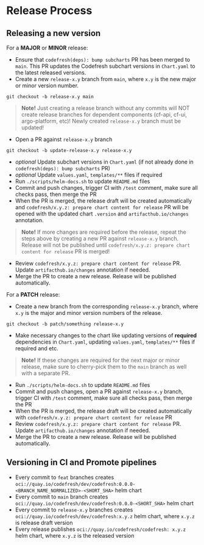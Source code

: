 # Release Process

## Releasing a new version

For a **MAJOR** or **MINOR** release:

- Ensure that `codefresh(deps): bump subcharts` PR has been merged to `main`. This PR updates the Codefresh subchart versions in `Chart.yaml` to the latest released versions.
- Create a new `release-x.y` branch from `main`, where `x.y` is the new major or minor version number.
```shell
git checkout -b release-x.y main
```
> **Note!** Just creating a release branch without any commits will NOT create release branches for dependent components (cf-api, cf-ui, argo-platform, etc)! Newly created `release-x.y` branch must be updated!
- Open a PR against `release-x.y` branch
```shell
git checkout -b update-release-x.y release-x.y
```
- *optional* Update subchart versions in `Chart.yaml` (if not already done in `codefresh(deps): bump subcharts` PR)
- *optional* Update `values.yaml`, `templates/**` files if required
- Run `./scripts/helm-docs.sh` to update `README.md` files
- Commit and push changes, trigger CI with `/test` comment, make sure all checks pass, then merge the PR
- When the PR is merged, the release draft will be created automatically and `codefresh/x.y.z: prepare chart content for release` PR will be opened with the updated chart `.version` and `artifacthub.io/changes` annotation.
> **Note!** If more changes are required before the release, repeat the steps above by creating a new PR against `release-x.y` branch. Release will not be published until `codefresh/x.y.z: prepare chart content for release` PR is merged!
- Review `codefresh/x.y.z: prepare chart content for release` PR. Update `artifacthub.io/changes` annotation if needed.
- Merge the PR to create a new release. Release will be published automatically.

For a **PATCH** release:

- Create a new branch from the corresponding `release-x.y` branch, where `x.y` is the major and minor version numbers of the release.
```shell
git checkout -b patch/something release-x.y
```
- Make necessary changes to the chart like updating versions of **required** dependencies in `Chart.yaml`, updating `values.yaml`, `templates/**` files if required and etc.
> **Note!** If these changes are required for the next major or minor release, make sure to cherry-pick them to the `main` branch as well with a separate PR.
- Run `./scripts/helm-docs.sh` to update `README.md` files
- Commit and push changes, open a PR against `release-x.y` branch, trigger CI with `/test` comment, make sure all checks pass, then merge the PR
- When the PR is merged, the release draft will be created automatically with `codefresh/x.y.z: prepare chart content for release` PR
- Review `codefresh/x.y.z: prepare chart content for release` PR. Update `artifacthub.io/changes` annotation if needed.
- Merge the PR to create a new release. Release will be published automatically.

## Versioning in CI and Promote pipelines

- Every commit to `feat` branches creates `oci://quay.io/codefresh/dev/codefresh:0.0.0-<BRANCH_NAME_NORMALIZED>-<SHORT_SHA>` helm chart
- Every commit to `main` branch creates `oci://quay.io/codefresh/dev/codefresh:0.0.0-<SHORT_SHA>` helm chart
- Every commit to `release-x.y` branches creates `oci://quay.io/codefresh/dev/codefresh:x.y.z` helm chart, where `x.y.z` is release draft version
- Every release publishes `oci://quay.io/codefresh/codefresh: x.y.z` helm chart, where `x.y.z` is the released version
